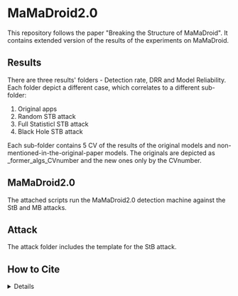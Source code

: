 # MaMaDroid2.0


This repository follows the paper "Breaking the Structure of MaMaDroid".
It contains extended version of the results of the experiments on MaMaDroid.

## Results
There are three results' folders - Detection rate, DRR and Model Reliability.
Each folder depict a different case, which correlates to a different sub-folder: 
1. Original apps
2. Random STB attack
3. Full Statisticl STB attack
4. Black Hole STB attack

Each sub-folder contains 5 CV of the results of the original models and non-mentioned-in-the-original-paper models. The originals are depicted as _former_algs_CVnumber and the new ones only by the CVnumber.

## MaMaDroid2.0
The attached scripts run the MaMaDroid2.0 detection machine against the StB and MB attacks.

## Attack
The attack folder includes the template for the StB attack.

## How to Cite
<details>
 
  
  If you use this software, please cite it as:
  Berger, H., Dvir, A., Mariconti, E., & Hajaj, C. (2023). Breaking the structure of MaMaDroid. Expert Systems with Applications, 120429. Elsevier.


BibTeX format:

```bibtex
@article{berger2023breaking,
  title={Breaking the structure of MaMaDroid},
  author={Berger, Harel and Dvir, Amit and Mariconti, Enrico and Hajaj, Chen},
  journal={Expert Systems with Applications},
  pages={120429},
  year={2023},
  publisher={Elsevier}
}
</details>
```
